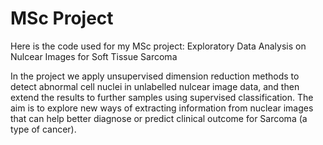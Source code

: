 # MSc Project
Here is the code used for my MSc project: Exploratory Data Analysis on Nulcear Images for Soft Tissue Sarcoma

In the project we apply unsupervised dimension reduction methods to detect abnormal cell nuclei in unlabelled nulcear image data, and then extend the results to further samples using supervised classification. The aim is to explore new ways of extracting information from nuclear images that can help better diagnose or predict clinical outcome for Sarcoma (a type of cancer).
